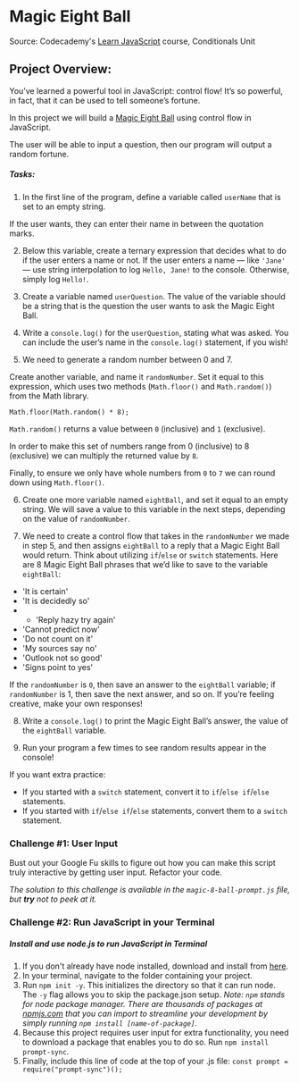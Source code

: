 # Magic Eight Ball

Source:
Codecademy's [Learn JavaScript](https://www.codecademy.com/courses/introduction-to-javascript) course, Conditionals Unit

## Project Overview:

You’ve learned a powerful tool in JavaScript: control flow! It’s so powerful, in fact, that it can be used to tell someone’s fortune.

In this project we will build a [Magic Eight Ball](https://en.wikipedia.org/wiki/Magic_8-Ball) using control flow in JavaScript.

The user will be able to input a question, then our program will output a random fortune.

##### Tasks:

1.  In the first line of the program, define a variable called `userName` that is set to an empty string.

If the user wants, they can enter their name in between the quotation marks.

2.  Below this variable, create a ternary expression that decides what to do if the user enters a name or not. If the user enters a name — like `'Jane'` — use string interpolation to log `Hello, Jane!` to the console. Otherwise, simply log `Hello!`.

3.  Create a variable named `userQuestion`. The value of the variable should be a string that is the question the user wants to ask the Magic Eight Ball.

4.  Write a `console.log()` for the `userQuestion`, stating what was asked. You can include the user’s name in the `console.log()` statement, if you wish!

5.  We need to generate a random number between 0 and 7.

Create another variable, and name it `randomNumber`. Set it equal to this expression, which uses two methods (`Math.floor()` and `Math.random()`) from the Math library.

    Math.floor(Math.random() * 8);

`Math.random()` returns a value between `0` (inclusive) and `1` (exclusive).

In order to make this set of numbers range from 0 (inclusive) to 8 (exclusive) we can multiply the returned value by `8`.

Finally, to ensure we only have whole numbers from `0` to `7` we can round down using `Math.floor()`.

6.  Create one more variable named `eightBall`, and set it equal to an empty string. We will save a value to this variable in the next steps, depending on the value of `randomNumber`.

7.  We need to create a control flow that takes in the `randomNumber` we made in step 5, and then assigns `eightBall` to a reply that a Magic Eight Ball would return. Think about utilizing `if`/`else` or `switch` statements. Here are 8 Magic Eight Ball phrases that we’d like to save to the variable `eightBall`:

- 'It is certain'
- 'It is decidedly so'
- - 'Reply hazy try again'
- 'Cannot predict now'
- 'Do not count on it'
- 'My sources say no'
- 'Outlook not so good'
- 'Signs point to yes'

If the `randomNumber` is `0`, then save an answer to the `eightBall` variable; if `randomNumber` is 1, then save the next answer, and so on. If you’re feeling creative, make your own responses!

8.  Write a `console.log()` to print the Magic Eight Ball’s answer, the value of the `eightBall` variable.

9.  Run your program a few times to see random results appear in the console!

If you want extra practice:

- If you started with a `switch` statement, convert it to `if`/`else if`/`else` statements.
- If you started with `if`/`else if`/`else` statements, convert them to a `switch` statement.

### Challenge #1: User Input

Bust out your Google Fu skills to figure out how you can make this script truly interactive by getting user input. Refactor your code.

_The solution to this challenge is available in the `magic-8-ball-prompt.js` file, but **try** not to peek at it._

### Challenge #2: Run JavaScript in your Terminal

##### Install and use node.js to run JavaScript in Terminal

1. If you don't already have node installed, download and install from [here](https://nodejs.org/en/download/).
2. In your terminal, navigate to the folder containing your project.
3. Run `npm init -y`. This initializes the directory so that it can run node. The `-y` flag allows you to skip the package.json setup.
   _Note: `npm` stands for node package manager. There are thousands of packages at [npmjs.com](https://www.npmjs.com/) that you can import to streamline your development by simply running `npm install [name-of-package]`._
4. Because this project requires user input for extra functionality, you need to download a package that enables you to do so. Run `npm install prompt-sync`.
5. Finally, include this line of code at the top of your .js file: `const prompt = require("prompt-sync")();`
